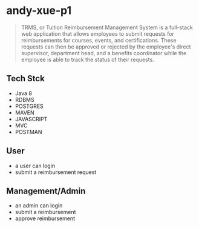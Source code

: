 # andy-xue-p1
> TRMS, or Tuition Reimbursement Management System is a full-stack web application that allows employees to submit requests for reimbursements for courses, events, and certifications. These requests can then be approved or rejected by the employee's direct supervisor, department head, and a benefits coordinator while the employee is able to track the status of their requests.

## Tech Stck
- Java 8
- RDBMS
- POSTGRES
- MAVEN
- JAVASCRIPT
- MVC
- POSTMAN

## User
- a user can login
- submit a reimbursement request

## Management/Admin
- an admin can login
- submit a reimbursement
- approve reimbursement
